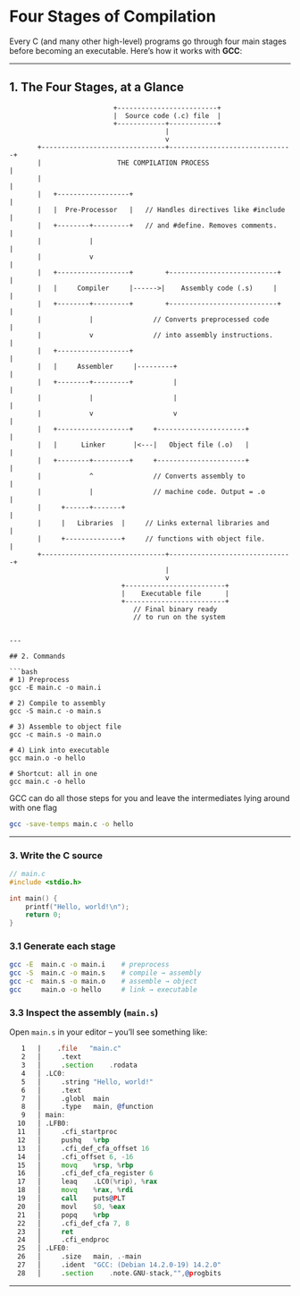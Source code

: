 # Four Stages of Compilation 

Every C (and many other high-level) programs go through four main stages before becoming an executable. Here’s how it works with **GCC**:

---

## 1. The Four Stages, at a Glance

```ascii
                          +-------------------------+
                          |  Source code (.c) file  |
                          +------------+------------+
                                       |
                                       v
       +-------------------------------+-------------------------------+
       |                   THE COMPILATION PROCESS                     |
       |                                                               |
       |   +------------------+                                        |
       |   |  Pre-Processor   |   // Handles directives like #include  |
       |   +--------+---------+   // and #define. Removes comments.    |
       |            |                                                  |
       |            v                                                  |
       |   +------------------+        +---------------------------+   |
       |   |     Compiler     |------>|    Assembly code (.s)     |    |
       |   +--------+---------+        +---------------------------+   |
       |            |               // Converts preprocessed code      |
       |            v               // into assembly instructions.     |
       |   +------------------+                                        |
       |   |     Assembler     |---------+                             |
       |   +--------+---------+          |                             |
       |            |                    |                             |
       |            v                    v                             |
       |   +------------------+     +----------------------+           |
       |   |      Linker       |<---|   Object file (.o)   |           |
       |   +--------+---------+     +----------------------+           |
       |            ^               // Converts assembly to            |
       |            |               // machine code. Output = .o       |
       |     +------+-------+                                          |
       |     |   Libraries  |     // Links external libraries and      |
       |     +--------------+     // functions with object file.       |
       +-------------------------------+-------------------------------+
                                       |
                                       v
                            +-------------------------+
                            |    Executable file      |
                            +-------------------------+
                               // Final binary ready
                               // to run on the system

```

```

---

## 2. Commands

```bash
# 1) Preprocess
gcc -E main.c -o main.i

# 2) Compile to assembly
gcc -S main.c -o main.s

# 3) Assemble to object file
gcc -c main.s -o main.o

# 4) Link into executable
gcc main.o -o hello

# Shortcut: all in one
gcc main.c -o hello
```
GCC can do all those steps for you and leave the intermediates lying around with one flag

```bash
gcc -save-temps main.c -o hello
```
---


### 3. Write the C source

```c
// main.c
#include <stdio.h>

int main() {
    printf("Hello, world!\n");
    return 0;
}
```

### 3.1 Generate each stage

```bash
gcc -E  main.c -o main.i    # preprocess
gcc -S  main.c -o main.s    # compile → assembly
gcc -c  main.s -o main.o    # assemble → object
gcc     main.o -o hello     # link → executable
```

### 3.3 Inspect the assembly (`main.s`)

Open `main.s` in your editor – you’ll see something like:

```asm
   1   |    .file   "main.c"
   2   │     .text
   3   │     .section    .rodata
   4   │ .LC0:
   5   │     .string "Hello, world!"
   6   │     .text
   7   │     .globl  main
   8   │     .type   main, @function
   9   │ main:
  10   │ .LFB0:
  11   │     .cfi_startproc
  12   │     pushq   %rbp
  13   │     .cfi_def_cfa_offset 16
  14   │     .cfi_offset 6, -16
  15   │     movq    %rsp, %rbp
  16   │     .cfi_def_cfa_register 6
  17   │     leaq    .LC0(%rip), %rax
  18   │     movq    %rax, %rdi
  19   │     call    puts@PLT
  20   │     movl    $0, %eax
  21   │     popq    %rbp
  22   │     .cfi_def_cfa 7, 8
  23   │     ret
  24   │     .cfi_endproc
  25   │ .LFE0:
  26   │     .size   main, .-main
  27   │     .ident  "GCC: (Debian 14.2.0-19) 14.2.0"
  28   │     .section    .note.GNU-stack,"",@progbits

```

---




